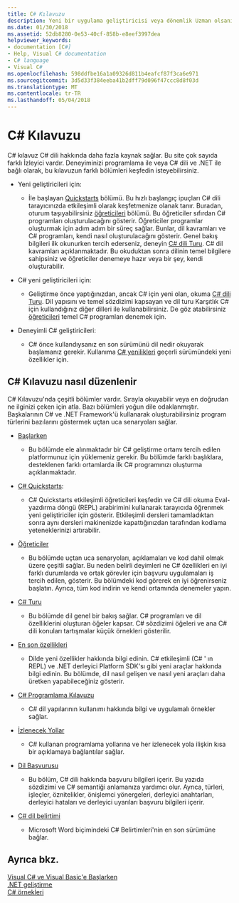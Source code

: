 ```yaml
---
title: C# Kılavuzu
description: Yeni bir uygulama geliştiricisi veya dönemlik Uzman olsanız nasıl C# Kılavuzu, C# ' ta hakkında kapsamlı bilgi kazanmanıza yardımcı olabileceğini öğrenin.
ms.date: 01/30/2018
ms.assetid: 52db8280-0e53-40cf-858b-e8eef3997dea
helpviewer_keywords:
- documentation [C#]
- Help, Visual C# documentation
- C# language
- Visual C#
ms.openlocfilehash: 598ddfbe16a1a09326d811b4eafcf87f3ca6e971
ms.sourcegitcommit: 3d5d33f384eeba41b2dff79d096f47ccc8d8f03d
ms.translationtype: MT
ms.contentlocale: tr-TR
ms.lasthandoff: 05/04/2018
---
```

# <a name="c-guide"></a>C# Kılavuzu

C# kılavuz C# dili hakkında daha fazla kaynak sağlar. Bu site çok sayıda farklı İzleyici vardır. Deneyiminizi programlama ile veya C# dili ve .NET ile bağlı olarak, bu kılavuzun farklı bölümleri keşfedin isteyebilirsiniz.

* Yeni geliştiricileri için:
  * İle başlayan [Quickstarts](quick-starts/index.md) bölümü. Bu hızlı başlangıç ipuçları C# dili tarayıcınızda etkileşimli olarak keşfetmenize olanak tanır. Buradan, oturum taşıyabilirsiniz [öğreticileri](tutorials/index.md) bölümü. Bu öğreticiler sıfırdan C# programları oluşturulacağını gösterir. Öğreticiler programlar oluşturmak için adım adım bir süreç sağlar. Bunlar, dil kavramları ve C# programları, kendi nasıl oluşturulacağını gösterir. Genel bakış bilgileri ilk okunurken tercih ederseniz, deneyin [C# dili Turu](tour-of-csharp/index.md). C# dil kavramları açıklanmaktadır. Bu okuduktan sonra dilinin temel bilgilere sahipsiniz ve öğreticiler denemeye hazır veya bir şey, kendi oluşturabilir.

* C# yeni geliştiricileri için:
  * Geliştirme önce yaptığınızdan, ancak C# için yeni olan, okuma [C# dili Turu](tour-of-csharp/index.md). Dil yapısını ve temel sözdizimi kapsayan ve dil turu Karşıtlık C# için kullandığınız diğer dilleri ile kullanabilirsiniz. De göz atabilirsiniz [öğreticileri](tutorials/index.md) temel C# programları denemek için.

* Deneyimli C# geliştiricileri:
  * C# önce kullandıysanız en son sürümünü dil nedir okuyarak başlamanız gerekir. Kullanıma [C# yenilikleri](whats-new/index.md) geçerli sürümündeki yeni özellikler için.

## <a name="how-the-c-guide-is-organized"></a>C# Kılavuzu nasıl düzenlenir

C# Kılavuzu'nda çeşitli bölümler vardır. Sırayla okuyabilir veya en doğrudan ne ilginizi çeken için atla. Bazı bölümleri yoğun dile odaklanmıştır. Başkalarının C# ve .NET Framework'ü kullanarak oluşturabilirsiniz program türlerini bazılarını göstermek uçtan uca senaryoları sağlar.

* [Başlarken](getting-started/index.md)
  * Bu bölümde ele alınmaktadır bir C# geliştirme ortamı tercih edilen platformunuz için yüklemeniz gerekir. Bu bölümde farklı başlıklara, desteklenen farklı ortamlarda ilk C# programınızı oluşturma açıklanmaktadır.

* [C# Quickstarts](quick-starts/index.md):
  * C# Quickstarts etkileşimli öğreticileri keşfedin ve C# dili okuma Eval-yazdırma döngü (REPL) arabirimini kullanarak tarayıcıda öğrenmek yeni geliştiriciler için gösterir. Etkileşimli dersleri tamamladıktan sonra aynı dersleri makinenizde kapattığınızdan tarafından kodlama yeteneklerinizi artırabilir.

* [Öğreticiler](tutorials/index.md)
  * Bu bölümde uçtan uca senaryoları, açıklamaları ve kod dahil olmak üzere çeşitli sağlar. Bu neden belirli deyimleri ne C# özellikleri en iyi farklı durumlarda ve ortak görevler için başvuru uygulamaları iş tercih edilen, gösterir. Bu bölümdeki kod görerek en iyi öğrenirseniz başlatın. Ayrıca, tüm kod indirin ve kendi ortamında denemeler yapın.

* [C# Turu](tour-of-csharp/index.md)
  * Bu bölümde dil genel bir bakış sağlar. C# programları ve dil özelliklerini oluşturan öğeler kapsar. C# sözdizimi öğeleri ve ana C# dili konuları tartışmalar küçük örnekleri gösterilir.

* [En son özellikleri](whats-new/index.md)
  * Dilde yeni özellikler hakkında bilgi edinin. C# etkileşimli (C# ' ın REPL) ve .NET derleyici Platform SDK'sı gibi yeni araçlar hakkında bilgi edinin. Bu bölümde, dil nasıl gelişen ve nasıl yeni araçları daha üretken yapabileceğiniz gösterir.

<!--
* [.NET Compiler Platform SDK](roslyn-sdk/index.md)
  * The .NET Compiler Platform SDK enables you to write components that analyze code, and suggest or make improvements to that code. In this section, you'll learn how the APIs are organized, and how you can create code that enables rules and practices for your team. You'll also see samples, end-to-end scenarios, and links to other libraries with more examples using these APIs.
-->

* [C# Programlama Kılavuzu](../csharp/programming-guide/index.md)
  * C# dil yapılarının kullanımı hakkında bilgi ve uygulamalı örnekler sağlar.

* [İzlenecek Yollar](../csharp/walkthroughs.md)
  * C# kullanan programlama yollarına ve her izlenecek yola ilişkin kısa bir açıklamaya bağlantılar sağlar.

* [Dil Başvurusu](language-reference/index.md)
  * Bu bölüm, C# dili hakkında başvuru bilgileri içerir. Bu yazıda sözdizimi ve C# semantiği anlamanıza yardımcı olur. Ayrıca, türleri, işleçler, öznitelikler, önişlemci yönergeleri, derleyici anahtarları, derleyici hataları ve derleyici uyarıları başvuru bilgileri içerir.

* [C# dil belirtimi](../csharp/language-reference/language-specification/index.md)
  * Microsoft Word biçimindeki C# Belirtimleri'nin en son sürümüne bağlar.

## <a name="see-also"></a>Ayrıca bkz.

[Visual C# ve Visual Basic'e Başlarken](/visualstudio/ide/getting-started-with-visual-csharp-and-visual-basic)  
[.NET geliştirme](https://msdn.microsoft.com/library/ff361664)  
[C# örnekleri](http://code.msdn.microsoft.com/site/search?f%5B0%5D.Type=ProgrammingLanguage&f%5B0%5D.Value=C%23&f%5B0%5D.Text=C%23)  